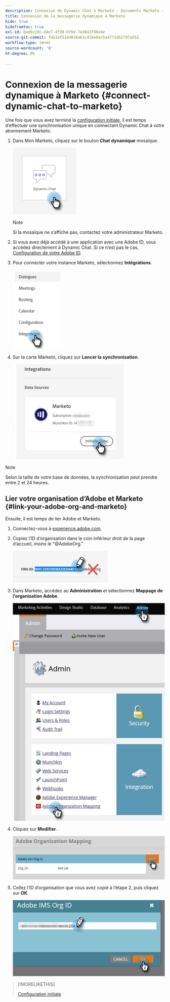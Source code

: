 ```yaml
---
description: Connexion de Dynamic Chat à Marketo - Documents Marketo - Documentation du produit
title: Connexion de la messagerie dynamique à Marketo
hide: true
hidefromtoc: true
exl-id: bad6c2dc-d4e7-4f98-bf6d-743043f96e4e
source-git-commit: fda1bf51d4016a61c41be9acba4771db1797a552
workflow-type: tm+mt
source-wordcount: '0'
ht-degree: 0%

---
```


# Connexion de la messagerie dynamique à Marketo {#connect-dynamic-chat-to-marketo}

Une fois que vous avez terminé la [configuration initiale](/help/marketo/product-docs/demand-generation/dynamic-chat/initial-setup.md), il est temps d’effectuer une synchronisation unique en connectant Dynamic Chat à votre abonnement Marketo.

1. Dans Mon Marketo, cliquez sur le bouton **Chat dynamique** mosaïque.

   ![](assets/connect-dynamic-chat-to-marketo-1.png)

   >[!NOTE]
   >
   >Si la mosaïque ne s’affiche pas, contactez votre administrateur Marketo.

1. Si vous avez déjà accédé à une application avec une Adobe ID, vous accédez directement à Dynamic Chat. Si ce n’est pas le cas, [Configuration de votre Adobe ID](https://helpx.adobe.com/manage-account/using/create-update-adobe-id.html).

1. Pour connecter votre instance Marketo, sélectionnez **Intégrations**.

   ![](assets/connect-dynamic-chat-to-marketo-2.png)

1. Sur la carte Marketo, cliquez sur **Lancer la synchronisation**.

   ![](assets/connect-dynamic-chat-to-marketo-3.png)

>[!NOTE]
>
>Selon la taille de votre base de données, la synchronisation peut prendre entre 2 et 24 heures.

## Lier votre organisation d’Adobe et Marketo {#link-your-adobe-org-and-marketo}

Ensuite, il est temps de lier Adobe et Marketo.

1. Connectez-vous à [experience.adobe.com](https://experience.adobe.com).

1. Copiez l’ID d’organisation dans le coin inférieur droit de la page d’accueil, _moins_ le &quot;@AdobeOrg.&quot;

   ![](assets/connect-dynamic-chat-to-marketo-4.png)

1. Dans Marketo, accédez au **Administration** et sélectionnez **Mappage de l’organisation Adobe**.

   ![](assets/connect-dynamic-chat-to-marketo-5.png)

1. Cliquez sur **Modifier**.

   ![](assets/connect-dynamic-chat-to-marketo-6.png)

1. Collez l’ID d’organisation que vous avez copié à l’étape 2, puis cliquez sur **OK**.

   ![](assets/connect-dynamic-chat-to-marketo-7.png)

>[!MORELIKETHIS]
>
>[Configuration initiale](/help/marketo/product-docs/demand-generation/dynamic-chat/initial-setup.md)
